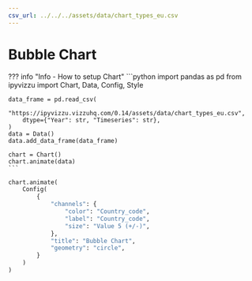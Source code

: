 ```yaml
---
csv_url: ../../../assets/data/chart_types_eu.csv
---
```


# Bubble Chart

<div id="example_01"></div>

??? info "Info - How to setup Chart"
    ```python
    import pandas as pd
    from ipyvizzu import Chart, Data, Config, Style

    data_frame = pd.read_csv(
        "https://ipyvizzu.vizzuhq.com/0.14/assets/data/chart_types_eu.csv",
        dtype={"Year": str, "Timeseries": str},
    )
    data = Data()
    data.add_data_frame(data_frame)

    chart = Chart()
    chart.animate(data)
    ```

```python
chart.animate(
    Config(
        {
            "channels": {
                "color": "Country_code",
                "label": "Country_code",
                "size": "Value 5 (+/-)",
            },
            "title": "Bubble Chart",
            "geometry": "circle",
        }
    )
)
```

<script src="./bubble_circle_1dis_2con.js"></script>
